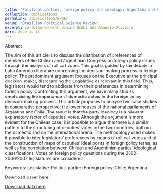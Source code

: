 ```yaml
---
title: "Political parties, foreign policy and ideology: Argentina and Chile in comparative perspective"
collection: publications
permalink: /publication/BPSR/
venue: "Brazilian Political Science Review"
excerpt: co-authored with Janina Onuki and Amancio Oliveira
date: 2009-10-15
---
```


Abstract

The aim of this article is to discuss the distribution of preferences of members of the Chilean and Argentinian Congress on foreign policy issues through the analysis of roll call votes. This goal is guided by the debate in Latin American literature concerning the decision-making process in foreign policy. The predominant argument focuses on the Executive as the principal decision-maker, disregarding the Legislative as relevant in this field. Thus, legislators would tend to abdicate from their preferences in determining foreign policy. Confronting this argument, we have many studies emphasising the importance of domestic actors in the foreign policy decision-making process. This article proposes to analyse two case studies in comparative perspective: the lower houses of the national parliaments of Argentina and Chile. The result is that the party ideology is a relevant explanatory factor of deputies' votes. Although the argument is more evident for the Chilean case, it is possible to argue that there is a similar pattern to the structuring of deputies' votes in the two countries, both on the domestic and on the international arena. The methodology used makes it possible to infer legislators' preferences by means of roll call votes and of the construction of maps of deputies' ideal points in foreign policy terms, as well as the correlation between Chilean and Argentinian parties' ideological classifications. Votes on foreign policy questions during the 2002-2006/2007 legislatures are considered 

Keywords: Legislative; Political parties; Foreign policy; Chile; Argentina


[Download paper here](http://socialsciences.scielo.org/pdf/s_bpsr/v4nse/a09.pdf)

[Download data here](https://www.openicpsr.org/openicpsr/project/129926/version/V1/view)
